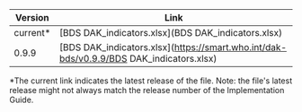 

| Version | Link |
|---|---|
| current* | [BDS DAK_indicators.xlsx](BDS DAK_indicators.xlsx) |
|0.9.9 | [BDS DAK_indicators.xlsx](https://smart.who.int/dak-bds/v0.9.9/BDS DAK_indicators.xlsx) |

*The current link indicates the latest release of the file. Note: the file's latest release might not always match the release number of the Implementation Guide.